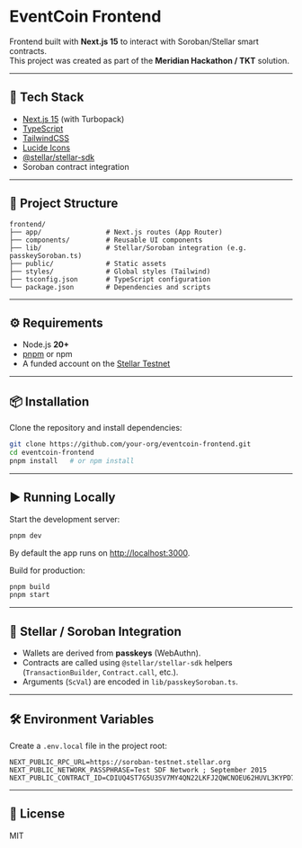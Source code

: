 # EventCoin Frontend

Frontend built with **Next.js 15** to interact with Soroban/Stellar smart contracts.  
This project was created as part of the **Meridian Hackathon / TKT** solution.

---

## 🚀 Tech Stack

- [Next.js 15](https://nextjs.org/) (with Turbopack)
- [TypeScript](https://www.typescriptlang.org/)
- [TailwindCSS](https://tailwindcss.com/)
- [Lucide Icons](https://lucide.dev/)
- [@stellar/stellar-sdk](https://github.com/stellar/js-stellar-sdk)
- Soroban contract integration

---

## 📂 Project Structure

```
frontend/
├── app/                # Next.js routes (App Router)
├── components/         # Reusable UI components
├── lib/                # Stellar/Soroban integration (e.g. passkeySoroban.ts)
├── public/             # Static assets
├── styles/             # Global styles (Tailwind)
├── tsconfig.json       # TypeScript configuration
└── package.json        # Dependencies and scripts
```

---

## ⚙️ Requirements

- Node.js **20+**
- [pnpm](https://pnpm.io/) or npm
- A funded account on the [Stellar Testnet](https://developers.stellar.org/docs/fundamentals-and-concepts/testnet)

---

## 📦 Installation

Clone the repository and install dependencies:

```bash
git clone https://github.com/your-org/eventcoin-frontend.git
cd eventcoin-frontend
pnpm install   # or npm install
```

---

## ▶️ Running Locally

Start the development server:

```bash
pnpm dev
```

By default the app runs on [http://localhost:3000](http://localhost:3000).

Build for production:

```bash
pnpm build
pnpm start
```

---

## 🔑 Stellar / Soroban Integration

- Wallets are derived from **passkeys** (WebAuthn).
- Contracts are called using `@stellar/stellar-sdk` helpers (`TransactionBuilder`, `Contract.call`, etc.).
- Arguments (`ScVal`) are encoded in `lib/passkeySoroban.ts`.

---

## 🛠 Environment Variables

Create a `.env.local` file in the project root:

```env
NEXT_PUBLIC_RPC_URL=https://soroban-testnet.stellar.org
NEXT_PUBLIC_NETWORK_PASSPHRASE=Test SDF Network ; September 2015
NEXT_PUBLIC_CONTRACT_ID=CDIUQ4ST7G5U3SV7MY4QN22LKFJ2QWCNOEU62HUVL3KYPD7IY6PTWDDN
```

---

## 📖 License

MIT
